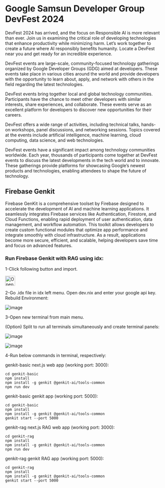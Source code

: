 # Google Samsun Developer Group DevFest 2024

DevFest 2024 has arrived, and the focus on Responsible AI is more relevant than ever. Join us in examining the critical role of developing technologies that enhance productivity while minimizing harm. Let’s work together to create a future where AI responsibly benefits humanity. Locate a DevFest near you and get ready for an incredible experience.

DevFest events are large-scale, community-focused technology gatherings organized by Google Developer Groups (GDG) aimed at developers. These events take place in various cities around the world and provide developers with the opportunity to learn about, apply, and network with others in the field regarding the latest technologies.

DevFest events bring together local and global technology communities. Participants have the chance to meet other developers with similar interests, share experiences, and collaborate. These events serve as an excellent platform for developers to discover new opportunities for their careers.

DevFest offers a wide range of activities, including technical talks, hands-on workshops, panel discussions, and networking sessions. Topics covered at the events include artificial intelligence, machine learning, cloud computing, data science, and web technologies.

DevFest events have a significant impact among technology communities worldwide. Each year, thousands of participants come together at DevFest events to discuss the latest developments in the tech world and to innovate. These gatherings provide platforms for showcasing Google’s newest products and technologies, enabling attendees to shape the future of technology.

## **Firebase Genkit**

Firebase GenKit is a comprehensive toolset by Firebase designed to accelerate the development of AI and machine learning applications. It seamlessly integrates Firebase services like Authentication, Firestore, and Cloud Functions, enabling rapid deployment of user authentication, data management, and workflow automation. This toolkit allows developers to create custom functional modules that optimize app performance and integrate smoothly with cloud infrastructure. As a result, applications become more secure, efficient, and scalable, helping developers save time and focus on advanced features.

### **Run Firebase Genkit with RAG using idx:**

1-Click following button and import.

<a href="https://idx.google.com/import?url=https://github.com/hcy5561/genkit_rag.git">
  <picture>
    <source
      media="(prefers-color-scheme: dark)"
      srcset="https://cdn.idx.dev/btn/open_dark_32.svg">
    <source
      media="(prefers-color-scheme: light)"
      srcset="https://cdn.idx.dev/btn/open_light_32.svg">
    <img
      height="32"
      alt="Open in IDX"
      src="https://cdn.idx.dev/btn/open_purple_32.svg">
  </picture>
</a>

2-Go .idx file in idx left menu. Open dev.nix and enter your google api key. Rebuild Environment:

![image](https://github.com/user-attachments/assets/7b4a592e-52b9-4cbd-89ac-ad5ec613fd3e)

3-Open new terminal from main menu.

(Option) Split to run all terminals simultaneously and create terminal panels:

![image](https://github.com/user-attachments/assets/c354fc16-a161-4e9d-a53d-c67a32339e19)

![image](https://github.com/user-attachments/assets/9eebe7ee-1021-49e8-8492-073a5fd99e69)

4-Run below commands in terminal, respectively:
  
  genkit-basic next.js web app (working port: 3000):
  
    cd genkit-basic
    npm install
    npm install -g genkit @genkit-ai/tools-common
    npm run dev
    
  genkit-basic genkit app (working port: 5000):
    
    cd genkit-basic
    npm install    
    npm install -g genkit @genkit-ai/tools-common
    genkit start --port 5000
    
  genkit-rag next.js RAG web app (working port: 3000):
  
    cd genkit-rag
    npm install
    npm install -g genkit @genkit-ai/tools-common
    npm run dev
    
  genkit-rag genkit RAG app (working port: 5000):
    
    cd genkit-rag
    npm install    
    npm install -g genkit @genkit-ai/tools-common
    genkit start --port 5000





